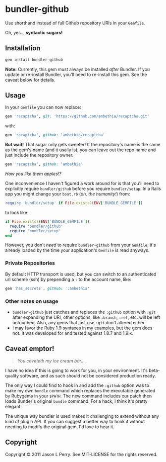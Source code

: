bundler-github
==============

Use shorthand instead of full Github repository URIs in your `Gemfile`. 

Oh, yes... **syntactic sugars!**

Installation
------------

``` bash
gem install bundler-github
```
**Note:** Currently, this gem must always be installed *after* Bundler. If you update or re-install Bundler, you'll need to re-install this gem. See the caveat below for details.

Usage
-----

In your `Gemfile` you can now replace:

``` ruby
gem 'recaptcha', git: 'https://github.com/ambethia/recaptcha.git'
```

with:

``` ruby
gem 'recaptcha', github: 'ambethia/recaptcha'
```

**But wait!** That sugar only gets sweeter! If the repository's name is the same as the gem's name (and it usally is), you can leave out the repo name and just include the repository owner.

``` ruby
gem 'recaptcha', github: 'ambethia'
```

*How you like them apples!?*

One inconvenience I haven't figured a work around for is that you'll need to explicitly require `bundler/github` before you require `bundler/setup`. In a Rails app
you might change your `boot.rb` (*oh, the humanity!*) from:

``` ruby
require 'bundler/setup' if File.exists?(ENV['BUNDLE_GEMFILE'])
```

to look like:

``` ruby
if File.exists?(ENV['BUNDLE_GEMFILE'])
  require 'bundler/github'
  require 'bundler/setup'
end
```

However, you don't *need* to require `bundler-github` from your `Gemfile`, it's already loaded by the time your application's `Gemfile` is read anyways.

### Private Repositories ###

By default HTTP transport is used, but you can switch to an authenticated url scheme (ssh) by prepending a `:` to the account name, like:

``` ruby
gem 'has_secrets', github: ':ambethia'
```

### Other notes on usage ###

* `bundler-github` just catches and replaces the `:github` option with `:git` after expanding the URI, other options, like `:branch`, `:ref`, etc. will be left untouched. Also, any gems that just use `:git` don't altered either.
* I may favor the Ruby 1.9 syntaxes in my examples, but the gem does not. It was developed for and tested against 1.8.7 and 1.9.x.

Caveat emptor!
--------------

> *You coveteth my ice cream bar...*

I have no idea if this is going to work for you, in your environment. It's beta-quality software, and as such should not be considered production ready. 

The only way I could find to hook in and add the `:github` option was to make my own `bundle` command which replaces the executable generated by Rubygems in your `$PATH`. The new command includes our patch then loads Bunder's original `bundle` command. For a hack, I think it's pretty elegant.

The unique way bundler is used makes it challenging to extend without any kind of plugin API. If you can suggest a better way to hook it without needing to modify the original gem, I'd love to hear it. 

Copyright
---------

Copyright &copy; 2011 Jason L Perry. See MIT-LICENSE for the rights reserved.
